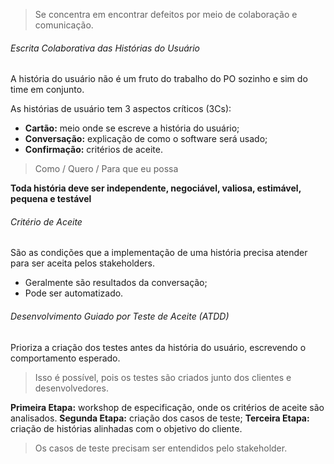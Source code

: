 
> Se concentra em encontrar defeitos por meio de colaboração e comunicação.

###### Escrita Colaborativa das Histórias do Usuário

A história do usuário não é um fruto do trabalho do PO sozinho e sim do time em conjunto.

As histórias de usuário tem 3 aspectos críticos (3Cs):

- **Cartão:** meio onde se escreve a história do usuário;
- **Conversação:** explicação de como o software será usado;
- **Confirmação:** critérios de aceite.

> Como / Quero / Para que eu possa

**Toda história deve ser independente, negociável, valiosa, estimável, pequena e testável**

###### Critério de Aceite

São as condições que a implementação de uma história precisa atender para ser aceita pelos stakeholders.

- Geralmente são resultados da conversação;
- Pode ser automatizado.

###### Desenvolvimento Guiado por Teste de Aceite (ATDD)

Prioriza a criação dos testes antes da história do usuário, escrevendo o comportamento esperado.

> Isso é possível, pois os testes são criados junto dos clientes e desenvolvedores.

**Primeira Etapa:** workshop de especificação, onde os critérios de aceite são analisados.
**Segunda Etapa:** criação dos casos de teste;
**Terceira Etapa:** criação de histórias alinhadas com o objetivo do cliente.

> Os casos de teste precisam ser entendidos pelo stakeholder.

